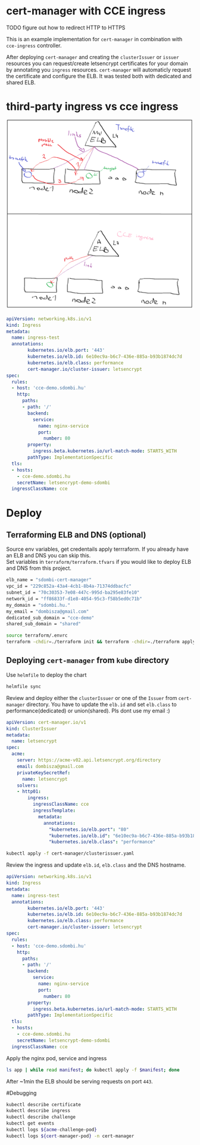 # cert-manager with CCE ingress

TODO figure out how to redirect HTTP to HTTPS

This is an example implementation for `cert-manager` in combination with `cce-ingress` controller. 

After deploying `cert-manager` and creating the `clusterIssuer` or `issuer` resources you can request/create letsencrypt certificates for your domain by annotating you `ingress` resources. `cert-manager` will automaticly request the certificate and configure the ELB. It was tested both with dedicated and shared ELB.  

# third-party ingress vs cce ingress

![Image](img/traefik-vs-cce.png)

```yaml
apiVersion: networking.k8s.io/v1
kind: Ingress
metadata:
  name: ingress-test
  annotations:
        kubernetes.io/elb.port: '443'
        kubernetes.io/elb.id: 6e10ec9a-b6c7-436e-885a-b93b1874dc7d
        kubernetes.io/elb.class: performance
        cert-manager.io/cluster-issuer: letsencrypt
spec:
  rules:
  - host: 'cce-demo.sdombi.hu'
    http:
      paths:
      - path: '/'
        backend:
          service:
            name: nginx-service
            port:
              number: 80
        property:
          ingress.beta.kubernetes.io/url-match-mode: STARTS_WITH
        pathType: ImplementationSpecific
  tls:
  - hosts:
    - cce-demo.sdombi.hu
    secretName: letsencrypt-demo-sdombi
  ingressClassName: cce
```

# Deploy
## Terraforming ELB and DNS (optional)
Source env variables, get credentails apply terrraform. If you already have an ELB and DNS you can skip this.  
Set variables in `terraform/terraform.tfvars` if you would like to deploy ELB and DNS from this project.
```bash
elb_name = "sdombi-cert-manager"
vpc_id = "229c852a-43a4-4cb1-8b4a-71374ddbacfc"
subnet_id = "70c30353-7e08-447c-995d-ba295e83fe10"
network_id = "ff86833f-d1e8-4054-95c3-f58b5ed0c71b"
my_domain = "sdombi.hu."
my_email = "dombisza@gmail.com"
dedicated_sub_domain = "cce-demo"
shared_sub_domain = "shared"
```
```bash
source terraform/.envrc
terraform -chdir=./terraform init && terraform -chdir=./terraform apply
```

## Deploying `cert-manager` from `kube` directory
Use `helmfile` to deploy the chart
```bash
helmfile sync
```
Review and deploy either the `clusterIssuer` or one of the `Issuer` from `cert-manager` directory. You have to update the `elb.id` and set `elb.class` to performance(dedicated) or union(shared). Pls dont use my email :)
```yaml
apiVersion: cert-manager.io/v1
kind: ClusterIssuer
metadata:
  name: letsencrypt
spec:
  acme:
    server: https://acme-v02.api.letsencrypt.org/directory
    email: dombisza@gmail.com
    privateKeySecretRef:
      name: letsencrypt
    solvers:
    - http01:
        ingress:
          ingressClassName: cce
          ingressTemplate:
            metadata:
              annotations:
                "kubernetes.io/elb.port": "80"
                "kubernetes.io/elb.id": "6e10ec9a-b6c7-436e-885a-b93b1874dc7d"
                "kubernetes.io/elb.class": "performance"
```

```bash
kubectl apply -f cert-manager/clusterissuer.yaml
```
Review the ingress and update `elb.id`, `elb.class` and the DNS hostname.
```yaml
apiVersion: networking.k8s.io/v1
kind: Ingress
metadata:
  name: ingress-test
  annotations:
        kubernetes.io/elb.port: '443'
        kubernetes.io/elb.id: 6e10ec9a-b6c7-436e-885a-b93b1874dc7d
        kubernetes.io/elb.class: performance
        cert-manager.io/cluster-issuer: letsencrypt
spec:
  rules:
  - host: 'cce-demo.sdombi.hu'
    http:
      paths:
      - path: '/'
        backend:
          service:
            name: nginx-service
            port:
              number: 80
        property:
          ingress.beta.kubernetes.io/url-match-mode: STARTS_WITH
        pathType: ImplementationSpecific
  tls:
  - hosts:
    - cce-demo.sdombi.hu
    secretName: letsencrypt-demo-sdombi
  ingressClassName: cce
```
Apply the nginx pod, service and ingress
```bash
ls app | while read manifest; do kubectl apply -f $manifest; done
```
After ~1min the ELB should be serving requests on port `443`.

#Debugging
```bash
kubectl describe certificate
kubectl describe ingress
kubectl describe challenge
kubectl get events
kubectl logs ${acme-challenge-pod}
kubectl logs ${cert-manager-pod} -n cert-manager
```

